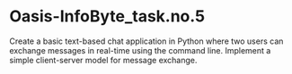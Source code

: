 # Oasis-InfoByte_task.no.5
Create a basic text-based chat application in Python where two users can exchange messages in real-time using the command line. Implement a simple client-server model for message exchange.
